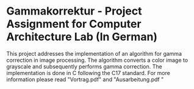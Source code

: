 # Gammakorrektur - Project Assignment for Computer Architecture Lab (In German)

This project addresses the implementation of an algorithm for gamma correction in image processing. The algorithm converts a color image to grayscale and subsequently performs gamma correction. The implementation is done in C following the C17 standard. For more information please read "Vortrag.pdf" and "Ausarbeitung.pdf
"
